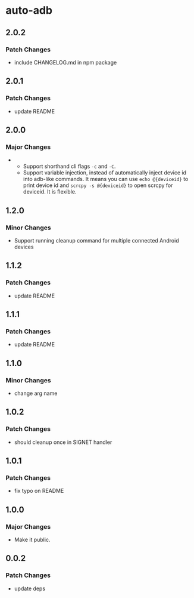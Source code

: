 # auto-adb

## 2.0.2

### Patch Changes

- include CHANGELOG.md in npm package

## 2.0.1

### Patch Changes

- update README

## 2.0.0

### Major Changes

- - Support shorthand cli flags `-c` and `-C`.
  - Support variable injection, instead of automatically inject device id into adb-like commands. It means you can use `echo @{deviceid}` to print device id and `scrcpy -s @{deviceid}` to open scrcpy for deviceid. It is flexible.

## 1.2.0

### Minor Changes

- Support running cleanup command for multiple connected Android devices

## 1.1.2

### Patch Changes

- update README

## 1.1.1

### Patch Changes

- update README

## 1.1.0

### Minor Changes

- change arg name

## 1.0.2

### Patch Changes

- should cleanup once in SIGNET handler

## 1.0.1

### Patch Changes

- fix typo on README

## 1.0.0

### Major Changes

- Make it public.

## 0.0.2

### Patch Changes

- update deps
